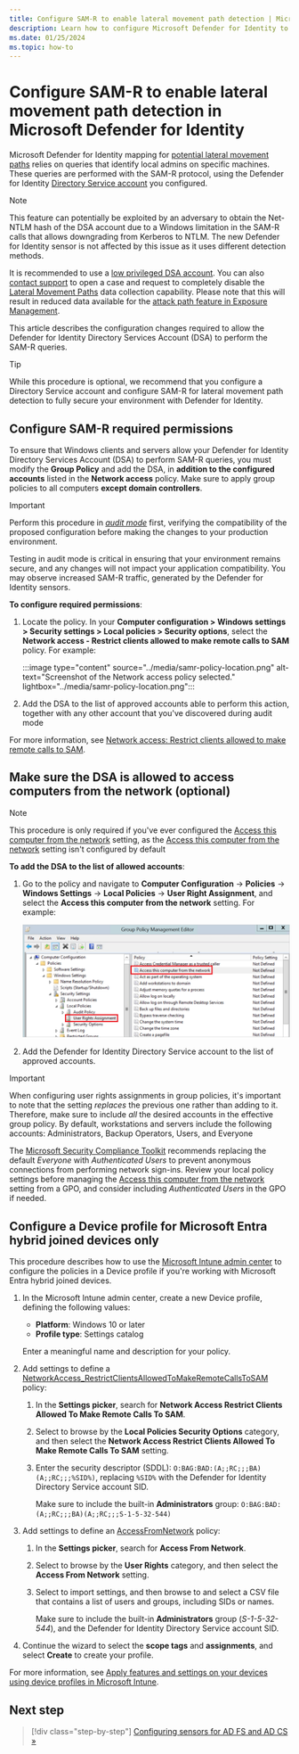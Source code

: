 ```yaml
---
title: Configure SAM-R to enable lateral movement path detection | Microsoft Defender for Identity 
description: Learn how to configure Microsoft Defender for Identity to make remote calls to SAM-R.
ms.date: 01/25/2024
ms.topic: how-to
---
```


# Configure SAM-R to enable lateral movement path detection in Microsoft Defender for Identity

Microsoft Defender for Identity mapping for [potential lateral movement paths](/defender-for-identity/understand-lateral-movement-paths) relies on queries that identify local admins on specific machines. These queries are performed with the SAM-R protocol, using the Defender for Identity [Directory Service account](directory-service-accounts.md) you configured.

> [!NOTE]
> This feature can potentially be exploited by an adversary to obtain the Net-NTLM hash of the DSA account due to a Windows limitation in the SAM-R calls that allows downgrading from Kerberos to NTLM.
> The new Defender for Identity sensor is not affected by this issue as it uses different detection methods.
> 
> It is recommended to use a [low privileged DSA account](directory-service-accounts.md#grant-required-dsa-permissions). You can also [contact support](../support.md) to open a case and request to completely disable the [Lateral Movement Paths](../security-assessment-riskiest-lmp.md) data collection capability.
> Please note that this will result in reduced data available for the [attack path feature in Exposure Management](/security-exposure-management/review-attack-paths).

This article describes the configuration changes required to allow the Defender for Identity Directory Services Account (DSA) to perform the SAM-R queries.

> [!TIP]
> While this procedure is optional, we recommend that you configure a Directory Service account and configure SAM-R for lateral movement path detection to fully secure your environment with Defender for Identity.
>

## Configure SAM-R required permissions

To ensure that Windows clients and servers allow your Defender for Identity Directory Services Account (DSA) to perform SAM-R queries, you must modify the **Group Policy** and add the DSA, in **addition to the configured accounts** listed in the **Network access** policy. Make sure to apply group policies to all computers **except domain controllers**.

> [!IMPORTANT]
> Perform this procedure in [*audit mode*](/windows/security/threat-protection/security-policy-settings/network-access-restrict-clients-allowed-to-make-remote-sam-calls#audit-only-mode) first, verifying the compatibility of the proposed configuration before making the changes to your production environment.
>
> Testing in audit mode is critical in ensuring that your environment remains secure, and any changes will not impact your application compatibility. You may observe increased SAM-R traffic, generated by the Defender for Identity sensors.
>

**To configure required permissions**:

1. Locate the policy. In your **Computer configuration > Windows settings > Security settings > Local policies > Security options**, select the **Network access - Restrict clients allowed to make remote calls to SAM** policy. For example:

    :::image type="content" source="../media/samr-policy-location.png" alt-text="Screenshot of the Network access policy selected." lightbox="../media/samr-policy-location.png":::

1. Add the DSA to the list of approved accounts able to perform this action, together with any other account that you've discovered during audit mode

For more information, see [Network access: Restrict clients allowed to make remote calls to SAM](/windows/security/threat-protection/security-policy-settings/network-access-restrict-clients-allowed-to-make-remote-sam-calls).

## Make sure the DSA is allowed to access computers from the network (optional)

>[!NOTE]
> This procedure is only required if you've ever configured the [Access this computer from the network](/windows/security/threat-protection/security-policy-settings/access-this-computer-from-the-network) setting, as the [Access this computer from the network](/windows/security/threat-protection/security-policy-settings/access-this-computer-from-the-network) setting isn't configured by default

**To add the DSA to the list of allowed accounts**:

1. Go to the policy and navigate to **Computer Configuration** -> **Policies** -> **Windows Settings** -> **Local Policies** -> **User Right Assignment**, and select the **Access this computer from the network** setting. For example:

    ![Screenshot of the Group Policy Management Editor.](../media/access-computer-from-network.png)

1. Add the Defender for Identity Directory Service account to the list of approved accounts.

> [!IMPORTANT]
> When configuring user rights assignments in group policies, it's important to note that the setting *replaces* the previous one rather than adding to it. Therefore, make sure to include *all* the desired accounts in the effective group policy. By default, workstations and servers include the following accounts: Administrators, Backup Operators, Users, and Everyone
>
> The [Microsoft Security Compliance Toolkit](https://www.microsoft.com/download/details.aspx?id=55319) recommends replacing the default *Everyone* with *Authenticated Users* to prevent anonymous connections from performing network sign-ins. Review your local policy settings before managing the [Access this computer from the network](/windows/security/threat-protection/security-policy-settings/access-this-computer-from-the-network) setting from a GPO, and consider including *Authenticated Users* in the GPO if needed.

## Configure a Device profile for Microsoft Entra hybrid joined devices only

This procedure describes how to use the [Microsoft Intune admin center](https://intune.microsoft.com/) to configure the policies in a Device profile if you're working with Microsoft Entra hybrid joined devices.

1. In the Microsoft Intune admin center, create a new Device profile, defining the following values:

    - **Platform**: Windows 10 or later
    - **Profile type**: Settings catalog

    Enter a meaningful name and description for your policy.

1. Add settings to define a [NetworkAccess_RestrictClientsAllowedToMakeRemoteCallsToSAM](/windows/client-management/mdm/policy-csp-LocalPoliciesSecurityOptions#networkaccess_restrictclientsallowedtomakeremotecallstosam) policy:

    1. In the **Settings picker**, search for **Network Access Restrict Clients Allowed To Make Remote Calls To SAM**. 
    
     1. Select to browse by the **Local Policies Security Options** category, and then select the **Network Access Restrict Clients Allowed To Make Remote Calls To SAM** setting.

    1. Enter the security descriptor (SDDL): `O:BAG:BAD:(A;;RC;;;BA)(A;;RC;;;%SID%)`, replacing `%SID%` with the Defender for Identity Directory Service account SID.
    
        Make sure to include the built-in **Administrators** group: `O:BAG:BAD:(A;;RC;;;BA)(A;;RC;;;S-1-5-32-544)`

1. Add settings to define an [AccessFromNetwork](/windows/client-management/mdm/policy-csp-UserRights#accessfromnetwork) policy:

    1. In the **Settings picker**, search for **Access From Network**.
    
    1. Select to browse by the **User Rights** category, and then select the **Access From Network** setting.

    1. Select to import settings, and then browse to and select a CSV file that contains a list of users and groups, including SIDs or names. 
    
        Make sure to include the built-in **Administrators** group (*S-1-5-32-544*), and the Defender for Identity Directory Service account SID.

1. Continue the wizard to select the **scope tags** and **assignments**, and select **Create** to create your profile.

For more information, see [Apply features and settings on your devices using device profiles in Microsoft Intune](/mem/intune/configuration/device-profiles).

## Next step

> [!div class="step-by-step"]
> [Configuring sensors for AD FS and AD CS »](active-directory-federation-services.md)
